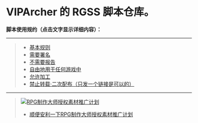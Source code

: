 VIPArcher 的 RGSS 脚本仓库。
===


**脚本使用规约（点击文字显示详细内容）：**

------

> * [基本规则](http://rmtemp.lofter.com/post/3e26fe_156e50a)
> * [需要署名](http://rmtemp.lofter.com/post/3e26fe_156e50f)
> * [不需要报告](http://rmtemp.lofter.com/post/3e26fe_156f16f)
> * [自由地用于任何游戏中](http://rmtemp.lofter.com/post/3e26fe_156f11b)
> * [允许加工](http://rmtemp.lofter.com/post/3e26fe_156f131)
> * [禁止转载·二次配布（只发一个链接是可以的）](http://rmtemp.lofter.com/post/3e26fe_167cd92)

------

> [![RPG制作大师授权素材推广计划](http://ww3.sinaimg.cn/large/c5e47d21gw1eh6kvhzoy2j20b402sdg5.jpg)](http://rmproject.lofter.com/hello)
> * [顺便安利一下RPG制作大师授权素材推广计划](http://rmproject.lofter.com/hello)
